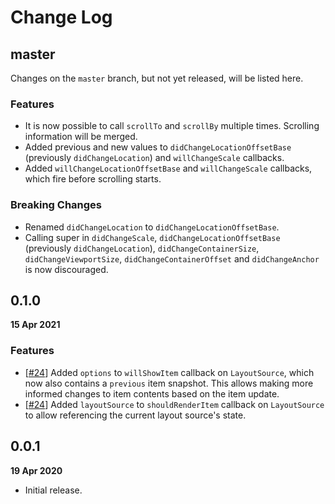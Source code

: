 # Change Log

## master

Changes on the `master` branch, but not yet released, will be listed here.

### Features

-   It is now possible to call `scrollTo` and `scrollBy` multiple times. Scrolling information will be merged.
-   Added previous and new values to `didChangeLocationOffsetBase` (previously `didChangeLocation`) and `willChangeScale` callbacks.
-   Added `willChangeLocationOffsetBase` and `willChangeScale` callbacks, which fire before scrolling starts.

### Breaking Changes

-   Renamed `didChangeLocation` to `didChangeLocationOffsetBase`.
-   Calling super in `didChangeScale`, `didChangeLocationOffsetBase` (previously `didChangeLocation`), `didChangeContainerSize`, `didChangeViewportSize`, `didChangeContainerOffset` and `didChangeAnchor` is now discouraged.

## 0.1.0

**15 Apr 2021**

### Features

-   [[#24](https://github.com/diatche/evergrid/pull/24)] Added `options` to `willShowItem` callback on `LayoutSource`, which now also contains a `previous` item snapshot. This allows making more informed changes to item contents based on the item update.
-   [[#24](https://github.com/diatche/evergrid/pull/24)] Added `layoutSource` to `shouldRenderItem` callback on `LayoutSource` to allow referencing the current layout source's state.

## 0.0.1

**19 Apr 2020**

-   Initial release.
